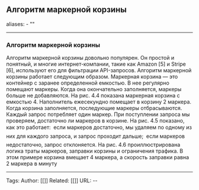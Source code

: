 ## Алгоритм маркерной корзины
aliases: 
	- ""

---

### Алгоритм маркерной корзины

Алгоритм маркерной корзины довольно популярен. Он простой и понятный, и многие интернет-компании, такие как Amazon [5] и Stripe [6], используют его для фильтрации API-запросов. Алгоритм маркерной корзины работает следующим образом. Маркерная корзина — это контейнер с заранее определенной емкостью. В нее регулярно помещают маркеры. Когда она окончательно заполняется, маркеры больше не добавляются. На рис. 4.4 показана маркерная корзина с емкостью 4. Наполнитель ежесекундно помещает в корзину 2 маркера. Когда корзина заполняется, последующие маркеры отбрасываются. Каждый запрос потребляет один маркер. При поступлении запроса мы проверяем, достаточно ли маркеров в корзине. На рис. 4.5 показано, как это работает:  если маркеров достаточно, мы удаляем по одному из них для каждого запроса, и запрос проходит дальше;  если маркеров недостаточно, запрос отклоняется. На рис. 4.6 проиллюстрирована логика траты маркеров, заправки корзины и ограничения трафика. В этом примере корзина вмещает 4 маркера, а скорость заправки равна 2 маркера в минуту

---
Tags:
Author: [[]]
Related: [[]]
URL: -- 